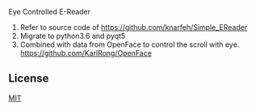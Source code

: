 Eye Controlled E-Reader

1. Refer to source code of https://github.com/knarfeh/Simple_EReader
2. Migrate to python3.6 and pyqt5
3. Combined with data from OpenFace to control the scroll with eye. https://github.com/KarlRong/OpenFace


## License
[MIT](http://opensource.org/licenses/MIT)